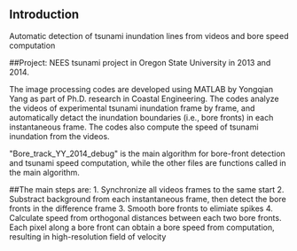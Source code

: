 ## Introduction
Automatic detection of tsunami inundation lines from videos and bore speed
computation


##Project: NEES tsunami project in Oregon State University in 2013 and 2014.

The image processing codes are developed using MATLAB by Yongqian Yang as part
of Ph.D. research in Coastal Engineering. The codes analyze the videos of
experimental tsunami inundation frame by frame, and automatically detact the
inundation boundaries (i.e., bore fronts) in each instantaneous frame. The codes
also compute the speed of tsunami inundation from the videos.

"Bore_track_YY_2014_debug" is the main algorithm for bore-front detection and
tsunami speed computation, while the other files are functions called in the main algorithm.

##The main steps are:
      1. Synchronize all videos frames to the same start
      2. Substract background from each instantaneous frame, then detect the bore fronts in the difference frame
      3. Smooth bore fronts to elimiate spikes
      4. Calculate speed from orthogonal distances between each two bore fronts. Each pixel along a bore front can obtain a bore speed from computation, resulting in high-resolution field of velocity

